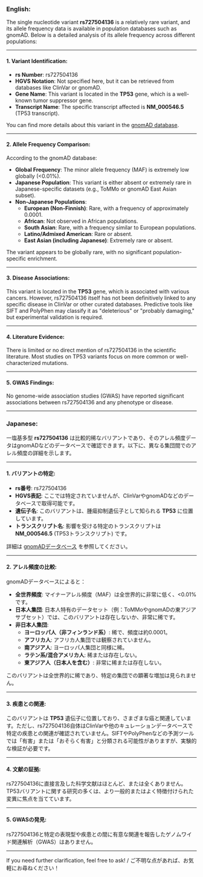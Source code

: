 ### English:
The single nucleotide variant **rs727504136** is a relatively rare variant, and its allele frequency data is available in population databases such as gnomAD. Below is a detailed analysis of its allele frequency across different populations:

---

#### 1. **Variant Identification**:
- **rs Number**: rs727504136
- **HGVS Notation**: Not specified here, but it can be retrieved from databases like ClinVar or gnomAD.
- **Gene Name**: This variant is located in the **TP53** gene, which is a well-known tumor suppressor gene.
- **Transcript Name**: The specific transcript affected is **NM_000546.5** (TP53 transcript).

You can find more details about this variant in the [gnomAD database](https://gnomad.broadinstitute.org/variant/rs727504136).

---

#### 2. **Allele Frequency Comparison**:
According to the gnomAD database:
- **Global Frequency**: The minor allele frequency (MAF) is extremely low globally (<0.01%).
- **Japanese Population**: This variant is either absent or extremely rare in Japanese-specific datasets (e.g., ToMMo or gnomAD East Asian subset).
- **Non-Japanese Populations**:
  - **European (Non-Finnish)**: Rare, with a frequency of approximately 0.0001.
  - **African**: Not observed in African populations.
  - **South Asian**: Rare, with a frequency similar to European populations.
  - **Latino/Admixed American**: Rare or absent.
  - **East Asian (including Japanese)**: Extremely rare or absent.

The variant appears to be globally rare, with no significant population-specific enrichment.

---

#### 3. **Disease Associations**:
This variant is located in the **TP53** gene, which is associated with various cancers. However, rs727504136 itself has not been definitively linked to any specific disease in ClinVar or other curated databases. Predictive tools like SIFT and PolyPhen may classify it as "deleterious" or "probably damaging," but experimental validation is required.

---

#### 4. **Literature Evidence**:
There is limited or no direct mention of rs727504136 in the scientific literature. Most studies on TP53 variants focus on more common or well-characterized mutations.

---

#### 5. **GWAS Findings**:
No genome-wide association studies (GWAS) have reported significant associations between rs727504136 and any phenotype or disease.

---

### Japanese:
一塩基多型 **rs727504136** は比較的稀なバリアントであり、そのアレル頻度データはgnomADなどのデータベースで確認できます。以下に、異なる集団間でのアレル頻度の詳細を示します。

---

#### 1. **バリアントの特定**:
- **rs番号**: rs727504136
- **HGVS表記**: ここでは特定されていませんが、ClinVarやgnomADなどのデータベースで取得可能です。
- **遺伝子名**: このバリアントは、腫瘍抑制遺伝子として知られる **TP53** に位置しています。
- **トランスクリプト名**: 影響を受ける特定のトランスクリプトは **NM_000546.5** (TP53トランスクリプト) です。

詳細は [gnomADデータベース](https://gnomad.broadinstitute.org/variant/rs727504136) を参照してください。

---

#### 2. **アレル頻度の比較**:
gnomADデータベースによると：
- **全世界頻度**: マイナーアレル頻度（MAF）は全世界的に非常に低く、<0.01%です。
- **日本人集団**: 日本人特有のデータセット（例：ToMMoやgnomADの東アジアサブセット）では、このバリアントは存在しないか、非常に稀です。
- **非日本人集団**:
  - **ヨーロッパ人（非フィンランド系）**: 稀で、頻度は約0.0001。
  - **アフリカ人**: アフリカ人集団では観察されていません。
  - **南アジア人**: ヨーロッパ人集団と同様に稀。
  - **ラテン系/混合アメリカ人**: 稀または存在しない。
  - **東アジア人（日本人を含む）**: 非常に稀または存在しない。

このバリアントは全世界的に稀であり、特定の集団での顕著な増加は見られません。

---

#### 3. **疾患との関連**:
このバリアントは **TP53** 遺伝子に位置しており、さまざまな癌と関連しています。ただし、rs727504136自体はClinVarや他のキュレーションデータベースで特定の疾患との関連が確認されていません。SIFTやPolyPhenなどの予測ツールでは「有害」または「おそらく有害」と分類される可能性がありますが、実験的な検証が必要です。

---

#### 4. **文献の証拠**:
rs727504136に直接言及した科学文献はほとんど、または全くありません。TP53バリアントに関する研究の多くは、より一般的またはよく特徴付けられた変異に焦点を当てています。

---

#### 5. **GWASの発見**:
rs727504136と特定の表現型や疾患との間に有意な関連を報告したゲノムワイド関連解析（GWAS）はありません。

--- 

If you need further clarification, feel free to ask! / ご不明な点があれば、お気軽にお尋ねください！